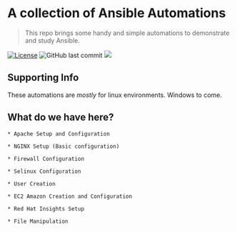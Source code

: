 # A collection of Ansible Automations
> This repo brings some handy and simple automations to demonstrate and study Ansible.

[![License](http://img.shields.io/:license-mit-blue.svg?style=flat-square)](http://badges.mit-license.org)
<img src="https://img.shields.io/github/last-commit/abass0/winrm-tower/master?style=plastic" alt="GitHub last commit">
![](http://gph.is/1UxQ50K)

## Supporting Info

These automations are *mostly* for linux environments. Windows to come. 

## What do we have here?

    * Apache Setup and Configuration

    * NGINX Setup (Basic configuration)

    * Firewall Configuration

    * Selinux Configuration

    * User Creation
    
    * EC2 Amazon Creation and Configuration

    * Red Hat Insights Setup 
    
    * File Manipulation 
   
